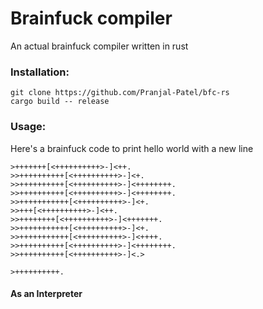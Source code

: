 # Brainfuck compiler
An actual brainfuck compiler written in rust

### Installation:

``` shell
git clone https://github.com/Pranjal-Patel/bfc-rs
cargo build -- release
```

### Usage:
Here's a brainfuck code to print hello world with a new line
``` brainfuck
>+++++++[<++++++++++>-]<++.
>>++++++++++[<++++++++++>-]<+.
>>++++++++++[<++++++++++>-]<++++++++.
>>++++++++++[<++++++++++>-]<++++++++.
>>+++++++++++[<++++++++++>-]<+.
>>+++[<++++++++++>-]<++.
>>++++++++[<++++++++++>-]<+++++++.
>>+++++++++++[<++++++++++>-]<+.
>>+++++++++++[<++++++++++>-]<++++.
>>++++++++++[<++++++++++>-]<++++++++.
>>++++++++++[<++++++++++>-]<.>

>++++++++++.
```

#### As an Interpreter

``` shell

```
